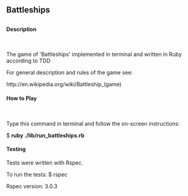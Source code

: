 <h2>Battleships<h2>

<h4>Description</h4><br/>

<p>The game of 'Battleships' implemented in terminal and written in Ruby according to TDD<p>

<p>For general description and rules of the game see:</p>
<p>http://en.wikipedia.org/wiki/Battleship_(game)</p>

<h4>How to Play</h4><br/>

<p>Type this command in terminal and follow the on-screen instructions:</p>
<p>$ <strong>ruby ./lib/run_battleships.rb</strong></p>

<h4>Testing</h4>

<p>Tests were written with Rspec.

<p>To run the tests: $ rspec</p>

<p>Rspec version: 3.0.3</p>
